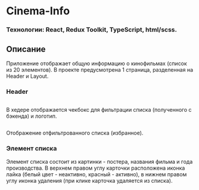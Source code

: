 <h1>Cinema-Info</h1>

<h3>Технологии: React, Redux Toolkit, TypeScript, html/scss.

<h2>Описание</h2>
<p>Приложение отображает общую информацию о кинофильмах (список из 20 элементов). В проекте предусмотрена 1 страница, разделенная на Header и Layout.</p>

<h3>Header</h3>
<img src='https://imageup.ru/img83/4144482/1.jpg' alt='' />
<p>В хедере отображается чекбокс для фильтрации списка (полученного с бэкенда) и логотип.</p>

<img src='https://imageup.ru/img236/4093669/2.jpg' alt='' />
<p>Отображение отфильтрованного списка (избранное).</p>

<h3>Элемент списка</h3>
<p>Элемент списка состоит из картинки - постера, названия фильма и года производства. В верхнем правом углу карточки расположена иконка лайка (белый цвет - неактивно, красный - активно), в нижнем правом углу иконка удаления (при клике карточка удаляется из списка).</p>

